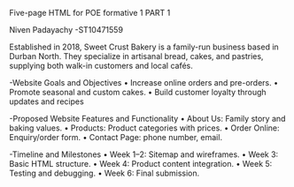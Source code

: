 Five-page HTML for POE formative 1 PART 1

Niven Padayachy -ST10471559

Established in 2018, Sweet Crust Bakery is a family-run business based in Durban North. They specialize in artisanal bread, cakes, and pastries, supplying both walk-in customers and local cafés.

   -Website Goals and Objectives
•	Increase online orders and pre-orders.
•	Promote seasonal and custom cakes.
•	Build customer loyalty through updates and recipes

   -Proposed Website Features and Functionality
•	About Us: Family story and baking values.
•	Products: Product categories with prices.
•	Order Online: Enquiry/order form.
•	Contact Page: phone number, email.

   -Timeline and Milestones
•	Week 1–2: Sitemap and wireframes.
•	Week 3: Basic HTML structure.
•	Week 4: Product content integration.
•	Week 5: Testing and debugging.
•	Week 6: Final submission.
